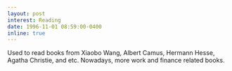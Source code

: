 ```yaml
---
layout: post
interest: Reading
date: 1996-11-01 08:59:00-0400
inline: true
---
```


Used to read books from Xiaobo Wang, Albert Camus, Hermann Hesse, Agatha Christie, and etc. Nowadays, more work and finance related books.
